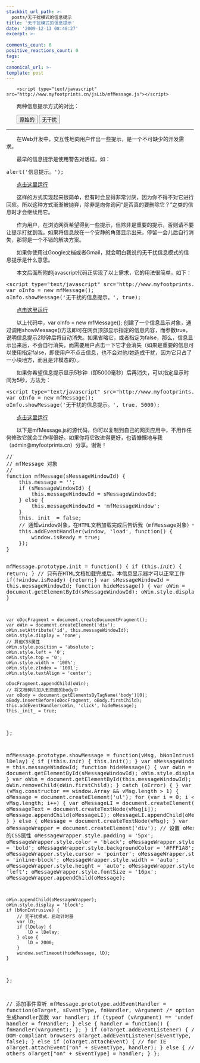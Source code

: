 ```yaml
---
stackbit_url_path: >-
  posts/无干扰模式的信息提示
title: '无干扰模式的信息提示'
date: '2009-12-13 08:48:27'
excerpt: >-
  
comments_count: 0
positive_reactions_count: 0
tags: 
  - 
canonical_url: >-
template: post
---
```


        <script type="text/javascript" src="http://www.myfootprints.cn/jsLib/mfMessage.js"></script>
<script type="text/javascript">
<!--
function showMessage(s) {
var oInfo = new mfMessage();
oInfo.showMessage(s, true);
}
//-->
</script>
<div style="text-indent: 2em;">
<p>两种信息提示方式的对比：</p>
<p><input type="button" value="原始的" onclick="alert('原始的信息提示。');"> <input type="button" value="无干扰" onclick="showMessage('无干扰的信息提示。')"></p>
<hr>
<p>在Web开发中，交互性地向用户作出一些提示，是一个不可缺少的开发需求。</p>
<p>最早的信息提示是使用警告对话框，如：</p>
<pre style="text-indent: 0;" class="brush: javascript">alert('信息提示。');
</pre>
<p><a href="http://www.myfootprints.cn/javascript/default.asp?s=alert('%E4%BF%A1%E6%81%AF%E6%8F%90%E7%A4%BA%E3%80%82')%3B%0A" target="_blank" title="点击这里运行">点击这里运行</a></p>
<p>这样的方式实现起来很简单，但有时会显得非常讨厌，因为你不得不对它进行回应。所以这种方式渐渐被抛弃，除非是向你询问“是否真的要删除它？”之类的信息时才会继续用它。</p>
<p>作为用户，在浏览网页希望得到一些提示，但除非是重要的提示，否则请不要让提示打扰到我。如果将信息放在一个安静的角落显示出来，停留一会儿后自行消失，那将是一个不错的解决方案。</p>
<p>如果你使用过Google文档或者Gmail，就会明白我说的无干扰信息模式的信息提示是什么意思。</p>
<p>本文后面所附的javascript代码正实现了以上需求，它的用法很简单，如下：</p>
<pre class="brush: javascript" style="text-indent: 0">&lt;script type="text/javascript" src="http://www.myfootprints.cn/jsLib/mfMessage.js"&gt;&lt;/script&gt;
var oInfo = new mfMessage();
oInfo.showMessage('无干扰的信息提示。', true);
</pre>
<p><a href="http://www.myfootprints.cn/javascript/default.asp?s=%2F%2F%0A%2F%2F%20mfMessage%20%E5%AF%B9%E8%B1%A1%0A%2F%2F%0Afunction%20mfMessage(sMessageWindowId)%20%7B%0A%20%20%20%20this.message%20%3D%20''%3B%0A%20%20%20%20if%20(sMessageWindowId)%20%7B%0A%20%20%20%20%20%20%20%20this.messageWindowId%20%3D%20sMessageWindowId%3B%0A%20%20%20%20%7D%20else%20%7B%0A%20%20%20%20%20%20%20%20this.messageWindowId%20%3D%20'mfMessageWindow'%3B%0A%20%20%20%20%7D%0A%20%20%20%20this._init_%20%3D%20false%3B%0A%7D%0A%0AmfMessage.prototype.init%20%3D%20function()%20%7B%0A%20%20%20%20if%20(this._init_)%20%7B%20return%3B%20%7D%0A%20%20%20%20var%20sMessageWindowId%20%3D%20this.messageWindowId%3B%0A%20%20%20%20function%20hideMessage()%20%7B%0A%20%20%20%20%20%20%20%20var%20oWin%20%3D%20document.getElementById(sMessageWindowId)%3B%0A%20%20%20%20%20%20%20%20oWin.style.display%20%3D%20'none'%3B%0A%20%20%20%20%7D%0A%0A%20%20%20%20var%20oDocFragment%20%3D%20document.createDocumentFragment()%3B%0A%20%20%20%20var%20oWin%20%3D%20document.createElement('div')%3B%0A%20%20%20%20oWin.setAttribute('id'%2C%20this.messageWindowId)%3B%0A%20%20%20%20oWin.style.display%20%3D%20'none'%3B%0A%20%20%20%20%2F%2F%20%E5%85%B6%E4%BB%96CSS%E5%B1%9E%E6%80%A7%0A%20%20%20%20oWin.style.position%20%3D%20'absolute'%3B%0A%20%20%20%20oWin.style.left%20%3D%20'0'%3B%0A%20%20%20%20oWin.style.top%20%3D%20'0'%3B%0A%20%20%20%20oWin.style.width%20%3D%20'100%25'%3B%0A%20%20%20%20oWin.style.zIndex%20%3D%20'1001'%3B%0A%20%20%20%20oWin.style.textAlign%20%3D%20'center'%3B%0A%20%20%20%20%0A%20%20%20%20oDocFragment.appendChild(oWin)%3B%0A%20%20%20%20%2F%2F%20%E5%B0%86%E6%96%87%E6%A1%A3%E7%A2%8E%E7%89%87%E5%8A%A0%E5%85%A5%E5%88%B0%E9%A1%B5%E9%9D%A2%E7%9A%84body%E4%B8%AD%0A%20%20%20%20var%20oBody%20%3D%20document.getElementsByTagName('body')%5B0%5D%3B%0A%20%20%20%20oBody.insertBefore(oDocFragment%2C%20oBody.firstChild)%3B%0A%20%20%20%20this.addEventHandler(oWin%2C%20'click'%2C%20hideMessage)%3B%0A%20%20%20%20this._init_%20%3D%20true%3B%0A%7D%3B%0A%0AmfMessage.prototype.showMessage%20%3D%20function(vMsg%2C%20bNonIntrusive%2C%20lDelay)%20%7B%0A%20%20%20%20if%20(!this._init_)%20%7B%0A%20%20%20%20%20%20%20%20this.init()%3B%0A%20%20%20%20%7D%0A%20%20%20%20var%20sMessageWindowId%20%3D%20this.messageWindowId%3B%0A%20%20%20%20function%20hideMessage()%20%7B%0A%20%20%20%20%20%20%20%20var%20oWin%20%3D%20document.getElementById(sMessageWindowId)%3B%0A%20%20%20%20%20%20%20%20oWin.style.display%20%3D%20'none'%3B%0A%20%20%20%20%7D%0A%20%20%20%20var%20oWin%20%3D%20document.getElementById(this.messageWindowId)%3B%0A%20%20%20%20try%20%7B%0A%20%20%20%20%20%20%20%20oWin.removeChild(oWin.firstChild)%3B%0A%20%20%20%20%7D%20catch%20(oError)%20%7B%0A%20%20%20%20%7D%0A%20%20%20%20var%20oMessage%3B%0A%20%20%20%20if%20(vMsg.constructor%20%3D%3D%20window.Array%20%26%26%20vMsg.length%20%3E%201)%20%7B%0A%20%20%20%20%20%20%20%20oMessage%20%3D%20document.createElement('ul')%3B%0A%20%20%20%20%20%20%20%20for%20(var%20i%20%3D%200%3B%20i%20%3C%20vMsg.length%3B%20i%2B%2B)%20%7B%0A%20%20%20%20%20%20%20%20%20%20%20%20var%20oMessageLI%20%3D%20document.createElement('li')%3B%0A%20%20%20%20%20%20%20%20%20%20%20%20var%20oMessageText%20%3D%20document.createTextNode(vMsg%5Bi%5D)%3B%0A%20%20%20%20%20%20%20%20%20%20%20%20oMessage.appendChild(oMessageLI)%3B%0A%20%20%20%20%20%20%20%20%20%20%20%20oMessageLI.appendChild(oMessageText)%3B%0A%20%20%20%20%20%20%20%20%7D%0A%20%20%20%20%7D%20else%20%7B%0A%20%20%20%20%20%20%20%20oMessage%20%3D%20document.createTextNode(vMsg)%3B%0A%20%20%20%20%7D%0A%20%20%20%20var%20oMessageWrapper%20%3D%20document.createElement('div')%3B%0A%20%20%20%20%2F%2F%20%E8%AE%BE%E7%BD%AE%20oMessageWrapper%20%E7%9A%84CSS%E5%B1%9E%E6%80%A7%0A%20%20%20%20oMessageWrapper.style.padding%20%3D%20'5px'%3B%0A%20%20%20%20oMessageWrapper.style.color%20%3D%20'black'%3B%0A%20%20%20%20oMessageWrapper.style.fontWeight%20%3D%20'bold'%3B%0A%20%20%20%20oMessageWrapper.style.backgroundColor%20%3D%20'%23FFF1A8'%3B%0A%20%20%20%20oMessageWrapper.style.cursor%20%3D%20'pointer'%3B%0A%20%20%20%20oMessageWrapper.style.display%20%3D%20'inline-block'%3B%0A%20%20%20%20oMessageWrapper.style.width%20%3D%20'auto'%3B%0A%20%20%20%20oMessageWrapper.style.height%20%3D%20'auto'%3B%0A%20%20%20%20oMessageWrapper.style.textAlign%20%3D%20'left'%3B%0A%20%20%20%20oMessageWrapper.style.fontSize%20%3D%20'16px'%3B%0A%20%20%20%20oMessageWrapper.appendChild(oMessage)%3B%0A%20%20%20%20%0A%20%20%20%20oWin.appendChild(oMessageWrapper)%3B%0A%20%20%20%20oWin.style.display%20%3D%20'block'%3B%0A%20%20%20%20if%20(bNonIntrusive)%20%7B%0A%20%20%20%20%20%20%20%20%2F%2F%20%E6%97%A0%E5%B9%B2%E6%89%B0%E6%A8%A1%E5%BC%8F%EF%BC%8C%E5%90%AF%E5%8A%A8%E8%AE%A1%E6%97%B6%E5%99%A8%0A%20%20%20%20%20%20%20%20var%20lD%3B%0A%20%20%20%20%20%20%20%20if%20(lDelay)%20%7B%0A%20%20%20%20%20%20%20%20%20%20%20%20lD%20%3D%20lDelay%3B%0A%20%20%20%20%20%20%20%20%7D%20else%20%7B%0A%20%20%20%20%20%20%20%20%20%20%20%20lD%20%3D%202000%3B%0A%20%20%20%20%20%20%20%20%7D%0A%20%20%20%20%20%20%20%20window.setTimeout(hideMessage%2C%20lD)%3B%0A%20%20%20%20%7D%0A%7D%3B%0A%0A%2F%2F%20%E6%B7%BB%E5%8A%A0%E4%BA%8B%E4%BB%B6%E7%9B%91%E5%90%AC%0AmfMessage.prototype.addEventHandler%20%3D%20function(oTarget%2C%20sEventType%2C%20fnHandler%2C%20vArgument%20%2F*%20optional%20*%2F)%20%7B%0A%20%20%20%20%2F%2F%23%20%E7%94%9F%E6%88%90handler%E5%87%BD%E6%95%B0%0A%20%20%20%20var%20handler%3B%0A%20%20%20%20if%20(typeof%20(vArgument)%20%3D%3D%20'undefined')%20%7B%0A%20%20%20%20%20%20%20%20handler%20%3D%20fnHandler%3B%0A%20%20%20%20%7D%20else%20%7B%0A%20%20%20%20%20%20%20%20handler%20%3D%20function()%20%7B%0A%20%20%20%20%20%20%20%20%20%20%20%20fnHandler(vArgument)%3B%0A%20%20%20%20%20%20%20%20%7D%3B%0A%20%20%20%20%7D%0A%20%20%20%20if%20(oTarget.addEventListener)%20%7B%20%20%20%20%20%20%20%20%20%2F%2F%20for%20DOM-compliant%20browsers%0A%20%20%20%20%20%20%20%20oTarget.addEventListener(sEventType%2C%20handler%2C%20false)%3B%0A%20%20%20%20%7D%20else%20if%20(oTarget.attachEvent)%20%7B%20%20%20%20%20%20%20%2F%2F%20for%20IE%0A%20%20%20%20%20%20%20%20oTarget.attachEvent(%22on%22%20%2B%20sEventType%2C%20handler)%3B%0A%20%20%20%20%7D%20else%20%7B%20%20%20%20%20%20%20%20%20%20%20%20%20%20%20%20%20%20%20%20%20%20%20%20%20%20%20%20%20%20%20%20%2F%2F%20for%20all%20others%0A%20%20%20%20%20%20%20%20oTarget%5B%22on%22%20%2B%20sEventType%5D%20%3D%20handler%3B%0A%20%20%20%20%7D%0A%7D%3B%0A%0Avar%20oInfo%20%3D%20new%20mfMessage()%3B%0AoInfo.showMessage('%E6%97%A0%E5%B9%B2%E6%89%B0%E7%9A%84%E4%BF%A1%E6%81%AF%E6%8F%90%E7%A4%BA%E3%80%82'%2C%20true)%3B" title="点击这里运行" target="_blank">点击这里运行</a></p>
<p>以上代码中，var oInfo = new mfMessage(); 创建了一个信息显示对象，通过调用showMessage()方法即可在网页顶部显示指定的信息内容，而参数true，说明信息提示2秒钟后将自动消失。如果省略它，或者指定为false，那么，信息显示出来后，不会自行消失，而需要用户点击一下它才会消失（如果是重要的信息可以使用指定false，即使用户不点击信息，也不会对他/她造成干扰，因为它只占了一小块地方，而且是非模态的）。</p>
<p>如果你希望信息提示显示5秒钟（即5000毫秒）后再消失，可以指定显示时间为5秒，方法为：</p>
<pre class="brush: javascript" style="text-indent: 0">&lt;script type="text/javascript" src="http://www.myfootprints.cn/jsLib/mfMessage.js"&gt;&lt;/script&gt;
var oInfo = new mfMessage();
oInfo.showMessage('无干扰的信息提示。', true, 5000);
</pre>
<p><a href="http://www.myfootprints.cn/javascript/default.asp?s=%2F%2F%0A%2F%2F%20mfMessage%20%E5%AF%B9%E8%B1%A1%0A%2F%2F%0Afunction%20mfMessage(sMessageWindowId)%20%7B%0A%20%20%20%20this.message%20%3D%20''%3B%0A%20%20%20%20if%20(sMessageWindowId)%20%7B%0A%20%20%20%20%20%20%20%20this.messageWindowId%20%3D%20sMessageWindowId%3B%0A%20%20%20%20%7D%20else%20%7B%0A%20%20%20%20%20%20%20%20this.messageWindowId%20%3D%20'mfMessageWindow'%3B%0A%20%20%20%20%7D%0A%20%20%20%20this._init_%20%3D%20false%3B%0A%7D%0A%0AmfMessage.prototype.init%20%3D%20function()%20%7B%0A%20%20%20%20if%20(this._init_)%20%7B%20return%3B%20%7D%0A%20%20%20%20var%20sMessageWindowId%20%3D%20this.messageWindowId%3B%0A%20%20%20%20function%20hideMessage()%20%7B%0A%20%20%20%20%20%20%20%20var%20oWin%20%3D%20document.getElementById(sMessageWindowId)%3B%0A%20%20%20%20%20%20%20%20oWin.style.display%20%3D%20'none'%3B%0A%20%20%20%20%7D%0A%0A%20%20%20%20var%20oDocFragment%20%3D%20document.createDocumentFragment()%3B%0A%20%20%20%20var%20oWin%20%3D%20document.createElement('div')%3B%0A%20%20%20%20oWin.setAttribute('id'%2C%20this.messageWindowId)%3B%0A%20%20%20%20oWin.style.display%20%3D%20'none'%3B%0A%20%20%20%20%2F%2F%20%E5%85%B6%E4%BB%96CSS%E5%B1%9E%E6%80%A7%0A%20%20%20%20oWin.style.position%20%3D%20'absolute'%3B%0A%20%20%20%20oWin.style.left%20%3D%20'0'%3B%0A%20%20%20%20oWin.style.top%20%3D%20'0'%3B%0A%20%20%20%20oWin.style.width%20%3D%20'100%25'%3B%0A%20%20%20%20oWin.style.zIndex%20%3D%20'1001'%3B%0A%20%20%20%20oWin.style.textAlign%20%3D%20'center'%3B%0A%20%20%20%20%0A%20%20%20%20oDocFragment.appendChild(oWin)%3B%0A%20%20%20%20%2F%2F%20%E5%B0%86%E6%96%87%E6%A1%A3%E7%A2%8E%E7%89%87%E5%8A%A0%E5%85%A5%E5%88%B0%E9%A1%B5%E9%9D%A2%E7%9A%84body%E4%B8%AD%0A%20%20%20%20var%20oBody%20%3D%20document.getElementsByTagName('body')%5B0%5D%3B%0A%20%20%20%20oBody.insertBefore(oDocFragment%2C%20oBody.firstChild)%3B%0A%20%20%20%20this.addEventHandler(oWin%2C%20'click'%2C%20hideMessage)%3B%0A%20%20%20%20this._init_%20%3D%20true%3B%0A%7D%3B%0A%0AmfMessage.prototype.showMessage%20%3D%20function(vMsg%2C%20bNonIntrusive%2C%20lDelay)%20%7B%0A%20%20%20%20if%20(!this._init_)%20%7B%0A%20%20%20%20%20%20%20%20this.init()%3B%0A%20%20%20%20%7D%0A%20%20%20%20var%20sMessageWindowId%20%3D%20this.messageWindowId%3B%0A%20%20%20%20function%20hideMessage()%20%7B%0A%20%20%20%20%20%20%20%20var%20oWin%20%3D%20document.getElementById(sMessageWindowId)%3B%0A%20%20%20%20%20%20%20%20oWin.style.display%20%3D%20'none'%3B%0A%20%20%20%20%7D%0A%20%20%20%20var%20oWin%20%3D%20document.getElementById(this.messageWindowId)%3B%0A%20%20%20%20try%20%7B%0A%20%20%20%20%20%20%20%20oWin.removeChild(oWin.firstChild)%3B%0A%20%20%20%20%7D%20catch%20(oError)%20%7B%0A%20%20%20%20%7D%0A%20%20%20%20var%20oMessage%3B%0A%20%20%20%20if%20(vMsg.constructor%20%3D%3D%20window.Array%20%26%26%20vMsg.length%20%3E%201)%20%7B%0A%20%20%20%20%20%20%20%20oMessage%20%3D%20document.createElement('ul')%3B%0A%20%20%20%20%20%20%20%20for%20(var%20i%20%3D%200%3B%20i%20%3C%20vMsg.length%3B%20i%2B%2B)%20%7B%0A%20%20%20%20%20%20%20%20%20%20%20%20var%20oMessageLI%20%3D%20document.createElement('li')%3B%0A%20%20%20%20%20%20%20%20%20%20%20%20var%20oMessageText%20%3D%20document.createTextNode(vMsg%5Bi%5D)%3B%0A%20%20%20%20%20%20%20%20%20%20%20%20oMessage.appendChild(oMessageLI)%3B%0A%20%20%20%20%20%20%20%20%20%20%20%20oMessageLI.appendChild(oMessageText)%3B%0A%20%20%20%20%20%20%20%20%7D%0A%20%20%20%20%7D%20else%20%7B%0A%20%20%20%20%20%20%20%20oMessage%20%3D%20document.createTextNode(vMsg)%3B%0A%20%20%20%20%7D%0A%20%20%20%20var%20oMessageWrapper%20%3D%20document.createElement('div')%3B%0A%20%20%20%20%2F%2F%20%E8%AE%BE%E7%BD%AE%20oMessageWrapper%20%E7%9A%84CSS%E5%B1%9E%E6%80%A7%0A%20%20%20%20oMessageWrapper.style.padding%20%3D%20'5px'%3B%0A%20%20%20%20oMessageWrapper.style.color%20%3D%20'black'%3B%0A%20%20%20%20oMessageWrapper.style.fontWeight%20%3D%20'bold'%3B%0A%20%20%20%20oMessageWrapper.style.backgroundColor%20%3D%20'%23FFF1A8'%3B%0A%20%20%20%20oMessageWrapper.style.cursor%20%3D%20'pointer'%3B%0A%20%20%20%20oMessageWrapper.style.display%20%3D%20'inline-block'%3B%0A%20%20%20%20oMessageWrapper.style.width%20%3D%20'auto'%3B%0A%20%20%20%20oMessageWrapper.style.height%20%3D%20'auto'%3B%0A%20%20%20%20oMessageWrapper.style.textAlign%20%3D%20'left'%3B%0A%20%20%20%20oMessageWrapper.style.fontSize%20%3D%20'16px'%3B%0A%20%20%20%20oMessageWrapper.appendChild(oMessage)%3B%0A%20%20%20%20%0A%20%20%20%20oWin.appendChild(oMessageWrapper)%3B%0A%20%20%20%20oWin.style.display%20%3D%20'block'%3B%0A%20%20%20%20if%20(bNonIntrusive)%20%7B%0A%20%20%20%20%20%20%20%20%2F%2F%20%E6%97%A0%E5%B9%B2%E6%89%B0%E6%A8%A1%E5%BC%8F%EF%BC%8C%E5%90%AF%E5%8A%A8%E8%AE%A1%E6%97%B6%E5%99%A8%0A%20%20%20%20%20%20%20%20var%20lD%3B%0A%20%20%20%20%20%20%20%20if%20(lDelay)%20%7B%0A%20%20%20%20%20%20%20%20%20%20%20%20lD%20%3D%20lDelay%3B%0A%20%20%20%20%20%20%20%20%7D%20else%20%7B%0A%20%20%20%20%20%20%20%20%20%20%20%20lD%20%3D%202000%3B%0A%20%20%20%20%20%20%20%20%7D%0A%20%20%20%20%20%20%20%20window.setTimeout(hideMessage%2C%20lD)%3B%0A%20%20%20%20%7D%0A%7D%3B%0A%0A%2F%2F%20%E6%B7%BB%E5%8A%A0%E4%BA%8B%E4%BB%B6%E7%9B%91%E5%90%AC%0AmfMessage.prototype.addEventHandler%20%3D%20function(oTarget%2C%20sEventType%2C%20fnHandler%2C%20vArgument%20%2F*%20optional%20*%2F)%20%7B%0A%20%20%20%20%2F%2F%23%20%E7%94%9F%E6%88%90handler%E5%87%BD%E6%95%B0%0A%20%20%20%20var%20handler%3B%0A%20%20%20%20if%20(typeof%20(vArgument)%20%3D%3D%20'undefined')%20%7B%0A%20%20%20%20%20%20%20%20handler%20%3D%20fnHandler%3B%0A%20%20%20%20%7D%20else%20%7B%0A%20%20%20%20%20%20%20%20handler%20%3D%20function()%20%7B%0A%20%20%20%20%20%20%20%20%20%20%20%20fnHandler(vArgument)%3B%0A%20%20%20%20%20%20%20%20%7D%3B%0A%20%20%20%20%7D%0A%20%20%20%20if%20(oTarget.addEventListener)%20%7B%20%20%20%20%20%20%20%20%20%2F%2F%20for%20DOM-compliant%20browsers%0A%20%20%20%20%20%20%20%20oTarget.addEventListener(sEventType%2C%20handler%2C%20false)%3B%0A%20%20%20%20%7D%20else%20if%20(oTarget.attachEvent)%20%7B%20%20%20%20%20%20%20%2F%2F%20for%20IE%0A%20%20%20%20%20%20%20%20oTarget.attachEvent(%22on%22%20%2B%20sEventType%2C%20handler)%3B%0A%20%20%20%20%7D%20else%20%7B%20%20%20%20%20%20%20%20%20%20%20%20%20%20%20%20%20%20%20%20%20%20%20%20%20%20%20%20%20%20%20%20%2F%2F%20for%20all%20others%0A%20%20%20%20%20%20%20%20oTarget%5B%22on%22%20%2B%20sEventType%5D%20%3D%20handler%3B%0A%20%20%20%20%7D%0A%7D%3B%0A%0Avar%20oInfo%20%3D%20new%20mfMessage()%3B%0AoInfo.showMessage('%E6%97%A0%E5%B9%B2%E6%89%B0%E7%9A%84%E4%BF%A1%E6%81%AF%E6%8F%90%E7%A4%BA%E3%80%82'%2C%20true%2C%205000)%3B" title="点击这里运行" target="_blank">点击这里运行</a></p>
<p>以下是mfMessage.js的源代码，你可以复制到自己的网页应用中，不用作任何修改它就会工作得很好。如果你将它改进得更好，也请慷慨地与我（admin@myfootprints.cn）分享。谢谢！</p>
<pre class="brush: javascript" style="text-indent: 0;">//
// mfMessage 对象
//
function mfMessage(sMessageWindowId) {
    this.message = '';
    if (sMessageWindowId) {
        this.messageWindowId = sMessageWindowId;
    } else {
        this.messageWindowId = 'mfMessageWindow';
    }
    this._init_ = false;
    // 通知window对象，在HTML文档加载完成后告诉我（mfMessage对象）一声
    this.addEventHandler(window, 'load', function() {
        window.isReady = true;
    });
}

mfMessage.prototype.init = function() {
    if (this._init_) { return; }
    // 只有在HTML文档加载完成后，本信息显示器才可以正常工作
    if(!window.isReady) {return;}
    var sMessageWindowId = this.messageWindowId;
    function hideMessage() {
        var oWin = document.getElementById(sMessageWindowId);
        oWin.style.display = 'none';
    }

    var oDocFragment = document.createDocumentFragment();
    var oWin = document.createElement('div');
    oWin.setAttribute('id', this.messageWindowId);
    oWin.style.display = 'none';
    // 其他CSS属性
    oWin.style.position = 'absolute';
    oWin.style.left = '0';
    oWin.style.top = '0';
    oWin.style.width = '100%';
    oWin.style.zIndex = '1001';
    oWin.style.textAlign = 'center';
    
    oDocFragment.appendChild(oWin);
    // 将文档碎片加入到页面的body中
    var oBody = document.getElementsByTagName('body')[0];
    oBody.insertBefore(oDocFragment, oBody.firstChild);
    this.addEventHandler(oWin, 'click', hideMessage);
    this._init_ = true;
};

mfMessage.prototype.showMessage = function(vMsg, bNonIntrusive, lDelay) {
    if (!this._init_) {
        this.init();
    }
    var sMessageWindowId = this.messageWindowId;
    function hideMessage() {
        var oWin = document.getElementById(sMessageWindowId);
        oWin.style.display = 'none';
    }
    var oWin = document.getElementById(this.messageWindowId);
    try {
        oWin.removeChild(oWin.firstChild);
    } catch (oError) {
    }
    var oMessage;
    if (vMsg.constructor == window.Array &amp;&amp; vMsg.length &gt; 1) {
        oMessage = document.createElement('ul');
        for (var i = 0; i &lt; vMsg.length; i++) {
            var oMessageLI = document.createElement('li');
            var oMessageText = document.createTextNode(vMsg[i]);
            oMessage.appendChild(oMessageLI);
            oMessageLI.appendChild(oMessageText);
        }
    } else {
        oMessage = document.createTextNode(vMsg);
    }
    var oMessageWrapper = document.createElement('div');
    // 设置 oMessageWrapper 的CSS属性
    oMessageWrapper.style.padding = '5px';
    oMessageWrapper.style.color = 'black';
    oMessageWrapper.style.fontWeight = 'bold';
    oMessageWrapper.style.backgroundColor = '#FFF1A8';
    oMessageWrapper.style.cursor = 'pointer';
    oMessageWrapper.style.display = 'inline-block';
    oMessageWrapper.style.width = 'auto';
    oMessageWrapper.style.height = 'auto';
    oMessageWrapper.style.textAlign = 'left';
    oMessageWrapper.style.fontSize = '16px';
    oMessageWrapper.appendChild(oMessage);
    
    oWin.appendChild(oMessageWrapper);
    oWin.style.display = 'block';
    if (bNonIntrusive) {
        // 无干扰模式，启动计时器
        var lD;
        if (lDelay) {
            lD = lDelay;
        } else {
            lD = 2000;
        }
        window.setTimeout(hideMessage, lD);
    }
};

// 添加事件监听
mfMessage.prototype.addEventHandler = function(oTarget, sEventType, fnHandler, vArgument /* optional */) {
    //# 生成handler函数
    var handler;
    if (typeof (vArgument) == 'undefined') {
        handler = fnHandler;
    } else {
        handler = function() {
            fnHandler(vArgument);
        };
    }
    if (oTarget.addEventListener) {         // for DOM-compliant browsers
        oTarget.addEventListener(sEventType, handler, false);
    } else if (oTarget.attachEvent) {       // for IE
        oTarget.attachEvent("on" + sEventType, handler);
    } else {                                // for all others
        oTarget["on" + sEventType] = handler;
    }
};
</pre>
</div>
      